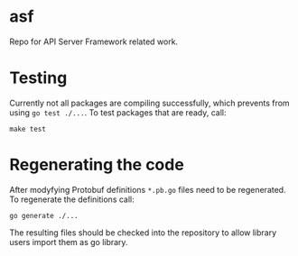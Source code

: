 # asf
Repo for API Server Framework related work.

# Testing
Currently not all packages are compiling successfully, which prevents from using `go test ./...`.
To test packages that are ready, call:
```
make test
```

# Regenerating the code
After modyfying Protobuf definitions `*.pb.go` files need to be regenerated.
To regenerate the definitions call:
```
go generate ./...
```

The resulting files should be checked into the repository to allow library users import them as go library.
